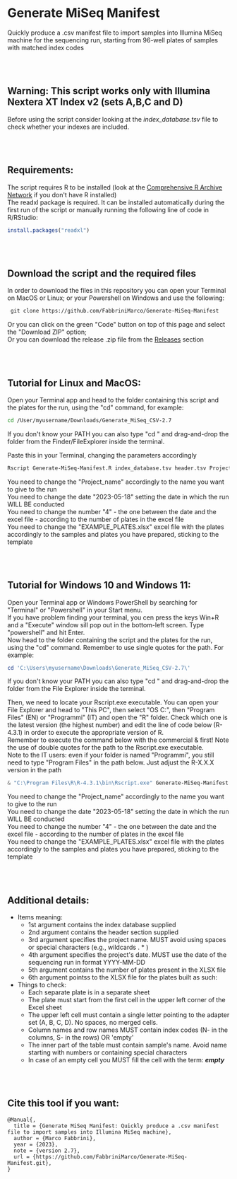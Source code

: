 # Generate MiSeq Manifest
Quickly produce a .csv manifest file to import samples into Illumina MiSeq machine for the sequencing run, starting from 96-well plates of samples with matched index codes

<br>
<br>

  ## Warning: This script works only with Illumina Nextera XT Index v2 (sets A,B,C and D)  
  
  Before using the script consider looking at the _index_database.tsv_ file to check whether your indexes are included.  
    
<br>
<br>

## Requirements:
The script requires R to be installed (look at the [Comprehensive R Archive Network](https://cran.r-project.org/) if you don't have R installed)  
The readxl package is required. It can be installed automatically during the first run of the script or manually running the following line of code in R/RStudio:  

```R
install.packages("readxl")
```

<br>
<br>

## Download the script and the required files  
In order to download the files in this repository you can open your Terminal on MacOS or Linux; or your Powershell on Windows and use the following:

```diff
 git clone https://github.com/FabbriniMarco/Generate-MiSeq-Manifest
```
Or you can click on the green "Code" button on top of this page and select the "Download ZIP" option;  
Or you can download the release .zip file from the [Releases](https://github.com/FabbriniMarco/Generate-MiSeq-Manifest/releases) section

<br>
<br>

## Tutorial for Linux and MacOS:  

Open your Terminal app and head to the folder containing this script and the plates for the run, using the "cd" command, for example:  

```Bash
cd /User/myusername/Downloads/Generate_MiSeq_CSV-2.7
```

If you don't know your PATH you can also type "cd " and drag-and-drop the folder from the Finder/FileExplorer inside the terminal.

Paste this in your Terminal, changing the parameters accordingly  
```Bash
Rscript Generate-MiSeq-Manifest.R index_database.tsv header.tsv Project_name 2023-05-18 4 EXAMPLE_PLATES.xlsx
```

You need to change the "Project_name" accordingly to the name you want to give to the run  
You need to change the date "2023-05-18" setting the date in which the run WILL BE conducted  
You need to change the number "4" - the one between the date and the excel file - according to the number of plates in the excel file  
You need to change the "EXAMPLE_PLATES.xlsx" excel file with the plates accordingly to the samples and plates you have prepared, sticking to the template  
  
<br>
<br>

  
## Tutorial for Windows 10 and Windows 11:
Open your Terminal app or Windows PowerShell by searching for "Terminal" or "Powershell" in your Start menu.  
If you have problem finding your terminal, you cen press the keys Win+R and a "Execute" window sill pop out in the bottom-left screen. Type "powershell" and hit Enter.  
Now head to the folder containing the script and the plates for the run, using the "cd" command. Remember to use single quotes for the path. For example:  

```Powershell
cd 'C:\Users\myusername\Downloads\Generate_MiSeq_CSV-2.7\'
```

If you don't know your PATH you can also type "cd " and drag-and-drop the folder from the File Explorer inside the terminal.  

Then, we need to locate your Rscript.exe executable. You can open your File Explorer and head to "This PC", then select "OS C:", then "Program Files" (EN) or "Programmi" (IT) and open the "R" folder. Check which one is the latest version (the highest number) and edit the line of code below (R-4.3.1) in order to execute the appropriate version of R.  
Remember to execute the command below with the commercial & first! Note the use of double quotes for the path to the Rscript.exe executable.  
Note to the IT users: even if your folder is named "Programmi", you still need to type "Program Files" in the path below. Just adjust the R-X.X.X version in the path  

```Powershell
& "C:\Program Files\R\R-4.3.1\bin\Rscript.exe" Generate-MiSeq-Manifest.R index_database.tsv header.tsv Project_name 2023-05-18 4 EXAMPLE_PLATES.xlsx
```  

You need to change the "Project_name" accordingly to the name you want to give to the run  
You need to change the date "2023-05-18" setting the date in which the run WILL BE conducted  
You need to change the number "4" - the one between the date and the excel file - according to the number of plates in the excel file  
You need to change the "EXAMPLE_PLATES.xlsx" excel file with the plates accordingly to the samples and plates you have prepared, sticking to the template  


<br>
<br>


## Additional details:

* Items meaning:
  * 1st argument contains the index database supplied
  * 2nd argument contains the header section supplied
  * 3rd argument specifies the project name. MUST avoid using spaces or special characters (e.g., wildcards . * )
  * 4th argument specifies the project's date. MUST use the date of the sequencing run in format YYYY-MM-DD
  * 5th argument contains the number of plates present in the XLSX file
  * 6th argument pointss to the XLSX file for the plates built as such:
* Things to check:
  * Each separate plate is in a separate sheet
  * The plate must start from the first cell in the upper left corner of the Excel sheet
  * The upper left cell must contain a single letter pointing to the adapter set (A, B, C, D). No spaces, no merged cells.
  * Column names and row names MUST contain index codes (N- in the columns, S- in the rows) OR 'empty'
  * The inner part of the table must contain sample's name. Avoid name starting with numbers or containing special characters
  * In case of an empty cell you MUST fill the cell with the term: _**empty**_

    
<br>
<br>

## Cite this tool if you want:  



```
@Manual{,
  title = {Generate MiSeq Manifest: Quickly produce a .csv manifest file to import samples into Illumina MiSeq machine},
  author = {Marco Fabbrini},
  year = {2023},
  note = {version 2.7},
  url = {https://github.com/FabbriniMarco/Generate-MiSeq-Manifest.git},
}
```
